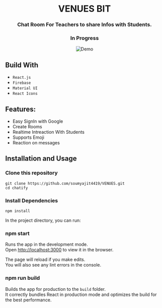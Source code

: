 
<div align="center">

# VENUES BIT

###  Chat Room For Teachers to share Infos with Students.

### In Progress


<div align="center">
  <img alt="Demo" src="./Assets/venues.mp4" />
</div>

</div>

## Build With

- `React.js`
- `Firebase`
- `Material UI`
- `React Icons`

## Features:

- Easy SignIn with Google
- Create Rooms
- Realtime Intreaction With Students
- Supports Emoji
- Reaction on messages

## Installation and Usage

### Clone this repository

`git clone https://github.com/soumyajit4419/VENUES.git` <br/>
`cd chatify`

### Install Dependencies

`npm install`

In the project directory, you can run:

### npm start

Runs the app in the development mode.\
Open [http://localhost:3000](http://localhost:3000) to view it in the browser.

The page will reload if you make edits.\
You will also see any lint errors in the console.

### npm run build

Builds the app for production to the `build` folder.\
It correctly bundles React in production mode and optimizes the build for the best performance.
